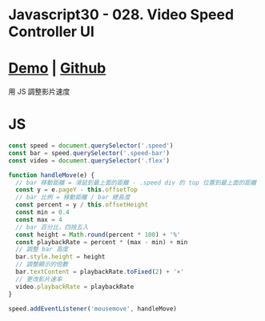# Javascript30 - 028. Video Speed Controller UI

<!-- more -->

# [Demo](https://mgleon08.github.io/JavaScript30/028.Video-Speed-Controller-UI/index.html) | [Github](https://github.com/mgleon08/JavaScript30/tree/master/028.Video-Speed-Controller-UI)

用 JS 調整影片速度

# JS

```js
const speed = document.querySelector('.speed')
const bar = speed.querySelector('.speed-bar')
const video = document.querySelector('.flex')

function handleMove(e) {
  // bar 移動距離 = 滑鼠到最上面的距離 - .speed div 的 top 位置到最上面的距離
  const y = e.pageY - this.offsetTop
  // bar 比例 = 移動距離 / bar 總長度
  const percent = y / this.offsetHeight
  const min = 0.4
  const max = 4
  // bar 百分比，四捨五入
  const height = Math.round(percent * 100) + '%'
  const playbackRate = percent * (max - min) + min
  // 調整 bar 高度
  bar.style.height = height
  // 調整顯示的倍數
  bar.textContent = playbackRate.toFixed(2) + '×'
  // 更改影片速率
  video.playbackRate = playbackRate
}

speed.addEventListener('mousemove', handleMove)
```
